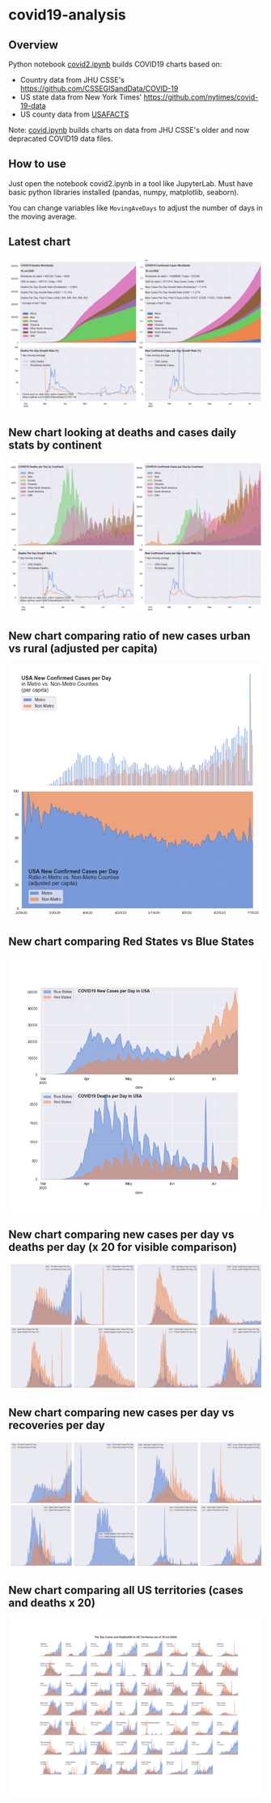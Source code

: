 # covid19-analysis

## Overview
Python notebook [covid2.ipynb](https://github.com/danlaw/covid19-analysis/blob/master/covid2.ipynb) builds COVID19 charts based on:
* Country data from JHU CSSE's https://github.com/CSSEGISandData/COVID-19
* US state data from New York Times' https://github.com/nytimes/covid-19-data
* US county data from [USAFACTS](https://usafacts.org/visualizations/coronavirus-covid-19-spread-map/)

Note: [covid.ipynb](https://github.com/danlaw/covid19-analysis/blob/master/covid.ipynb) builds charts on data from JHU CSSE's older and now depracated COVID19 data files.

## How to use
Just open the notebook covid2.ipynb in a tool like JupyterLab. Must have basic python libraries installed (pandas, numpy, matplotlib, seaborn).

You can change variables like ``MovingAveDays`` to adjust the number of days in the moving average.

## Latest chart
![Latest chart](charts/20200718-covid19-chart.png)

## New chart looking at deaths and cases daily stats by continent
![Comparison chart](charts/20200718-covid19-chart-perday.png)

## New chart comparing ratio of new cases urban vs rural (adjusted per capita)
![Urban rural per capita chart](charts/20200718-US-counties-urban-vs-rural-per-capita.png)

## New chart comparing Red States vs Blue States
![Red vs Blue chart](charts/20200718-compare-daily-red-vs-blue-states.png)

## New chart comparing new cases per day vs deaths per day (x 20 for visible comparison)
![Comparison chart](charts/20200718-comparison-chart.png)

## New chart comparing new cases per day vs recoveries per day
![Recovery chart](charts/20200718-comparison-recovery-chart.png)

## New chart comparing all US territories (cases and deaths x 20)
![Territories chart](charts/20200718-compare-US-territories.png)

